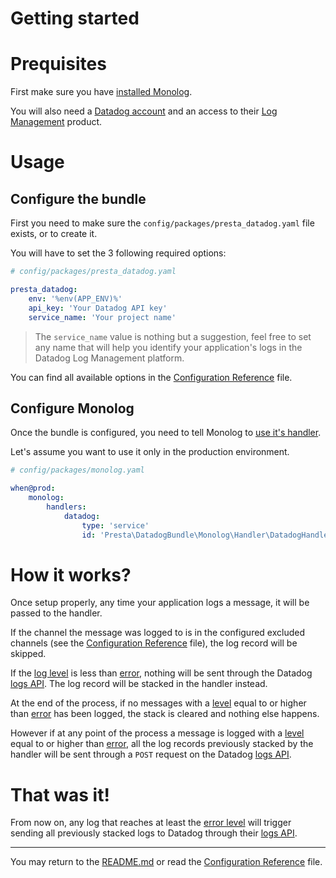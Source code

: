 # Getting started

Prequisites
===========

First make sure you have [installed Monolog][1].

You will also need a [Datadog account][2] and an access to their [Log Management][4] product.

Usage
=====

Configure the bundle
--------------------

First you need to make sure the `config/packages/presta_datadog.yaml` file exists, or to create it.

You will have to set the 3 following required options:

```yaml
# config/packages/presta_datadog.yaml

presta_datadog:
    env: '%env(APP_ENV)%'
    api_key: 'Your Datadog API key'
    service_name: 'Your project name'
```

> The `service_name` value is nothing but a suggestion, feel free to set any name that will help you identify your application's logs in the Datadog Log Management platform.

You can find all available options in the [Configuration Reference][9] file.

Configure Monolog
-----------------

Once the bundle is configured, you need to tell Monolog to [use it's handler][5].

Let's assume you want to use it only in the production environment.

```yaml
# config/packages/monolog.yaml

when@prod:
    monolog:
        handlers:
            datadog:
                type: 'service'
                id: 'Presta\DatadogBundle\Monolog\Handler\DatadogHandler'
```

How it works?
=============

Once setup properly, any time your application logs a message, it will be passed to the handler.

If the channel the message was logged to is in the configured excluded channels (see the [Configuration Reference][9] file), the log record will be skipped.

If the [log level][6] is less than [error][7], nothing will be sent through the Datadog [logs API][3].
The log record will be stacked in the handler instead.

At the end of the process, if no messages with a [level][6] equal to or higher than [error][7] has been logged, the stack is cleared and nothing else happens.

However if at any point of the process a message is logged with a [level][6] equal to or higher than [error][7], all the log records previously stacked by the handler will be sent through a `POST` request on the Datadog [logs API][3].

That was it!
============

From now on, any log that reaches at least the [error level][7] will trigger sending all previously stacked logs to Datadog through their [logs API][3].

---

You may return to the [README.md][8] or read the [Configuration Reference][9] file.

[1]: https://github.com/Seldaek/monolog#installation
[2]: https://app.datadoghq.com/account/login
[3]: https://docs.datadoghq.com/api/latest/logs/
[4]: https://www.datadoghq.com/product/log-management/
[5]: https://symfony.com/doc/current/logging.html#handlers-writing-logs-to-different-locations
[6]: https://github.com/php-fig/log/blob/master/src/LogLevel.php
[7]: https://github.com/php-fig/log/blob/master/src/LogLevel.php#L13
[8]: ../README.md
[9]: configuration_reference.md
